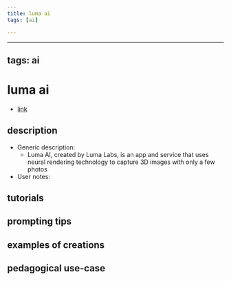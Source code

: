 ```yaml
---
title: luma ai
tags: [ai]

---
```


---
tags: ai 
---


# luma ai


* [link](https://lumalabs.ai/)

## description
* Generic description: 
    * Luma AI, created by Luma Labs, is an app and service that uses neural rendering technology to capture 3D images with only a few photos
* User notes:

## tutorials

## prompting tips

## examples of creations 

## pedagogical use-case 